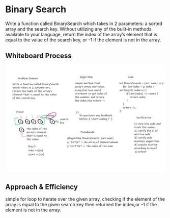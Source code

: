 # Binary Search

<!-- Description of the challenge -->

Write a function called BinarySearch which takes in 2 parameters: a sorted array and the search key. Without utilizing any of the built-in methods available to your language, return the index of the array’s element that is equal to the value of the search key, or -1 if the element is not in the array.

## Whiteboard Process

<!-- Embedded whiteboard image -->

![insertShiftArray](./BinarySearch.png)

## Approach & Efficiency

<!-- What approach did you take? Discuss Why. What is the Big O space/time for this approach? -->

simple for loop to iterate over the given array, checking if the element of the array is equal to the given search key then returned the index,or -1 if the element is not in the array.
